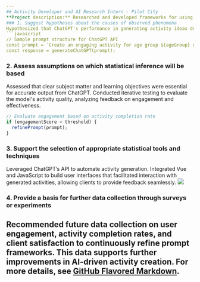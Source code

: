```yaml
---
## Activity Developer and AI Research Intern - Pilot City
**Project description:** Researched and developed frameworks for using ChatGPT to generate creative, engaging educational activities across various subjects and age groups. Designed and tested activities to align with client needs, ensuring they met educational objectives and engagement standards. Utilized Vue and JavaScript to implement and refine activity interfaces.
### 1. Suggest hypotheses about the causes of observed phenomena
Hypothesized that ChatGPT's performance in generating activity ideas depended on well-structured prompts and clear client requirements. This insight guided the creation of frameworks to translate client needs into optimal ChatGPT inputs for consistent and relevant activity suggestions.
```javascript
// Sample prompt structure for ChatGPT API
const prompt = `Create an engaging activity for age group ${ageGroup} on ${topic}`;
const response = generateChatGPT(prompt);
```
### 2. Assess assumptions on which statistical inference will be based
Assessed that clear subject matter and learning objectives were essential for accurate output from ChatGPT. Conducted iterative testing to evaluate the model's activity quality, analyzing feedback on engagement and effectiveness.
```javascript
// Evaluate engagement based on activity completion rate
if (engagementScore < threshold) {
  refinePrompt(prompt);
}
```
### 3. Support the selection of appropriate statistical tools and techniques
Leveraged ChatGPT’s API to automate activity generation. Integrated Vue and JavaScript to build user interfaces that facilitated interaction with generated activities, allowing clients to provide feedback seamlessly.
<img src="images/activity_framework_design.jpg?raw=true"/>
### 4. Provide a basis for further data collection through surveys or experiments
Recommended future data collection on user engagement, activity completion rates, and client satisfaction to continuously refine prompt frameworks. This data supports further improvements in AI-driven activity creation.
For more details, see [GitHub Flavored Markdown](https://guides.github.com/features/mastering-markdown/).
---
```

